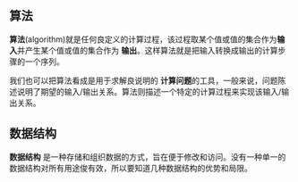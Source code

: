 ## 算法

**算法**(algorithm)就是任何良定义的计算过程，该过程取某个值或值的集合作为**输入**并产生某个值或值的集合作为 **输出**。这样算法就是把输入转换成输出的计算步骤的一个序列。

我们也可以把算法看成是用于求解良说明的 **计算问题**的工具，一般来说，问题陈述说明了期望的输入/输出关系。算法则描述一个特定的计算过程来实现该输入/输出关系。

## 数据结构

**数据结构** 是一种存储和组织数据的方式，旨在便于修改和访问。没有一种单一的数据结构对所有用途俊有效，所以要知道几种数据结构的优势和局限。
